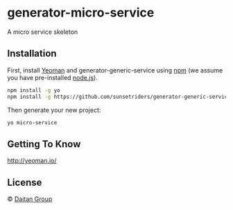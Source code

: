 # generator-micro-service

A micro service skeleton

## Installation

First, install [Yeoman](http://yeoman.io) and generator-generic-service using
[npm](https://www.npmjs.com/) (we assume you have pre-installed
[node.js](https://nodejs.org/)).

```bash
npm install -g yo
npm install -g https://github.com/sunsetriders/generator-generic-service
```

Then generate your new project:

```bash
yo micro-service
```

## Getting To Know

http://yeoman.io/

## License

 © [Daitan Group](http://www.daitangroup.com)
